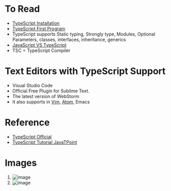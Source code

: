# To Read
* [TypeScript Installation](https://www.javatpoint.com/typescript-installation)
* [TypeScript First Program](https://www.javatpoint.com/typescript-first-program)
* TypeScript supports Static typing, Strongly type, Modules, Optional Parameters, classes, interfaces, inheritance, generics
* [JavaScript VS TypeScript](https://www.javatpoint.com/javascript-vs-typescript)
* TSC = TypeScript Compiler
# Text Editors with TypeScript Support
* Visual Studio Code
* Official Free Plugin for Sublime Text.
* The latest version of WebStorm
* It also supports in [Vim](https://www.javatpoint.com/vi-editor), [Atom](https://www.javatpoint.com/atom-python), Emacs
# Reference
* [TypeScript Official](https://www.typescriptlang.org/)
* [TypeScript Tutorial JavaTPoint](https://www.javatpoint.com/typescript-tutorial)
# Images
1. ![image](https://user-images.githubusercontent.com/7721150/144981783-75f27c02-83e3-4050-903f-2e74eb206df1.png)
2. ![image](https://user-images.githubusercontent.com/7721150/144981818-319c4ad8-8895-437d-9772-4fe95eb2673b.png)
